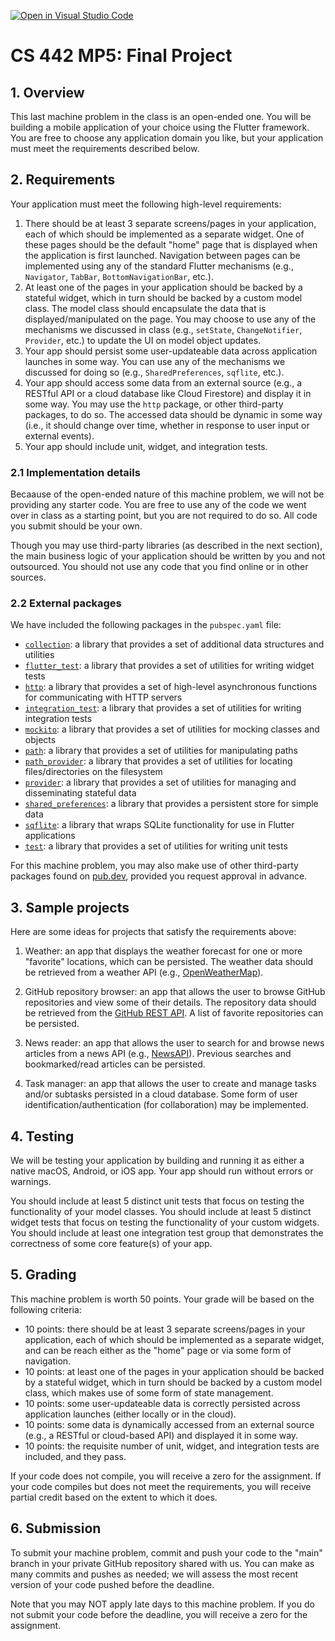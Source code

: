 [![Open in Visual Studio Code](https://classroom.github.com/assets/open-in-vscode-718a45dd9cf7e7f842a935f5ebbe5719a5e09af4491e668f4dbf3b35d5cca122.svg)](https://classroom.github.com/online_ide?assignment_repo_id=13034530&assignment_repo_type=AssignmentRepo)
# CS 442 MP5: Final Project

## 1. Overview

This last machine problem in the class is an open-ended one. You will be building a mobile application of your choice using the Flutter framework. You are free to choose any application domain you like, but your application must meet the requirements described below.

## 2. Requirements

Your application must meet the following high-level requirements:

1. There should be at least 3 separate screens/pages in your application, each of which should be implemented as a separate widget. One of these pages should be the default "home" page that is displayed when the application is first launched. Navigation between pages can be implemented using any of the standard Flutter mechanisms (e.g., `Navigator`, `TabBar`, `BottomNavigationBar`, etc.).
2. At least one of the pages in your application should be backed by a stateful widget, which in turn should be backed by a custom model class. The model class should encapsulate the data that is displayed/manipulated on the page. You may choose to use any of the mechanisms we discussed in class (e.g., `setState`, `ChangeNotifier`, `Provider`, etc.) to update the UI on model object updates.
3. Your app should persist some user-updateable data across application launches in some way. You can use any of the mechanisms we discussed for doing so (e.g., `SharedPreferences`, `sqflite`, etc.).
4. Your app should access some data from an external source (e.g., a RESTful API or a cloud database like Cloud Firestore) and display it in some way. You may use the `http` package, or other third-party packages, to do so. The accessed data should be dynamic in some way (i.e., it should change over time, whether in response to user input or external events).
5. Your app should include unit, widget, and integration tests.

### 2.1 Implementation details

Becaause of the open-ended nature of this machine problem, we will not be providing any starter code. You are free to use any of the code we went over in class as a starting point, but you are not required to do so. All code you submit should be your own.

Though you may use third-party libraries (as described in the next section), the main business logic of your application should be written by you and not outsourced. You should not use any code that you find online or in other sources.

### 2.2 External packages

We have included the following packages in the `pubspec.yaml` file:

- [`collection`](https://pub.dev/packages/collection): a library that provides a set of additional data structures and utilities
- [`flutter_test`](https://pub.dev/packages/flutter_test): a library that provides a set of utilities for writing widget tests
- [`http`](https://pub.dev/packages/http): a library that provides a set of high-level asynchronous functions for communicating with HTTP servers
- [`integration_test`](https://pub.dev/packages/integration_test): a library that provides a set of utilities for writing integration tests
- [`mockito`](https://pub.dev/packages/mockito): a library that provides a set of utilities for mocking classes and objects
- [`path`](https://pub.dev/packages/path): a library that provides a set of utilities for manipulating paths
- [`path_provider`](https://pub.dev/packages/path_provider): a library that provides a set of utilities for locating files/directories on the filesystem
- [`provider`](https://pub.dev/packages/provider): a library that provides a set of utilities for managing and disseminating stateful data
- [`shared_preferences`](https://pub.dev/packages/shared_preferences): a library that provides a persistent store for simple data
- [`sqflite`](https://pub.dev/packages/sqflite): a library that wraps SQLite functionality for use in Flutter applications
- [`test`](https://pub.dev/packages/test): a library that provides a set of utilities for writing unit tests

For this machine problem, you may also make use of other third-party packages found on [pub.dev](https://pub.dev/), provided you request approval in advance.

## 3. Sample projects

Here are some ideas for projects that satisfy the requirements above:

1. Weather: an app that displays the weather forecast for one or more "favorite" locations, which can be persisted. The weather data should be retrieved from a weather API (e.g., [OpenWeatherMap](https://openweathermap.org/api)).

2. GitHub repository browser: an app that allows the user to browse GitHub repositories and view some of their details. The repository data should be retrieved from the [GitHub REST API](https://docs.github.com/en/rest). A list of favorite repositories can be persisted.

3. News reader: an app that allows the user to search for and browse news articles from a news API (e.g., [NewsAPI](https://newsapi.org/)). Previous searches and bookmarked/read articles can be persisted.

4. Task manager: an app that allows the user to create and manage tasks and/or subtasks persisted in a cloud database. Some form of user identification/authentication (for collaboration) may be implemented.

## 4. Testing

We will be testing your application by building and running it as either a native macOS, Android, or iOS app. Your app should run without errors or warnings.

You should include at least 5 distinct unit tests that focus on testing the functionality of your model classes. You should include at least 5 distinct widget tests that focus on testing the functionality of your custom widgets. 
You should include at least one integration test group that demonstrates the correctness of some core feature(s) of your app.

## 5. Grading

This machine problem is worth 50 points. Your grade will be based on the following criteria:

- 10 points: there should be at least 3 separate screens/pages in your application, each of which should be implemented as a separate widget, and can be reach either as the "home" page or via some form of navigation.
- 10 points: at least one of the pages in your application should be backed by a stateful widget, which in turn should be backed by a custom model class, which makes use of some form of state management.
- 10 points: some user-updateable data is correctly persisted across application launches (either locally or in the cloud).
- 10 points: some data is dynamically accessed from an external source (e.g., a RESTful or cloud-based API) and displayed it in some way.
- 10 points: the requisite number of unit, widget, and integration tests are included, and they pass.

If your code does not compile, you will receive a zero for the assignment. If your code compiles but does not meet the requirements, you will receive partial credit based on the extent to which it does.

## 6. Submission

To submit your machine problem, commit and push your code to the "main" branch in your private GitHub repository shared with us. You can make as many commits and pushes as needed; we will assess the most recent version of your code pushed before the deadline.

Note that you may NOT apply late days to this machine problem. If you do not submit your code before the deadline, you will receive a zero for the assignment.
